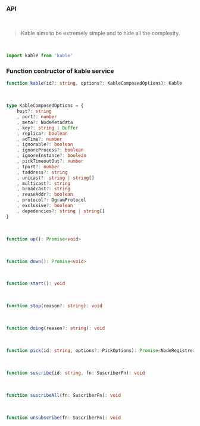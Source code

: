 <br>

### API

<br>

> Kable aims to be extremely simple and to hide all the complexity.

<br>

```typescript
import kable from 'kable'
```

### Function contructor of kable service

```ts
function kable(id?: string, options?: KableComposedOptions): Kable
```

<br>

```ts 
type KableComposedOptions = {
    host?: string
    , port?: number
    , meta?: NodeMetadata
    , key?: string | Buffer
    , replica?: boolean
    , adTime?: number
    , ignorable?: boolean
    , ignoreProcess?: boolean
    , ignoreInstance?: boolean
    , pickTimeoutOut?: number
    , tport?: number
    , taddress?: string
    , unicast?: string | string[]
    , multicast?: string
    , broadcast?: string
    , reuseAddr?: boolean
    , protocol?: DgramProtocol
    , exclusive?: boolean
    , depedencies?: string | string[]
}
```

<br>

```ts
function up(): Promise<void>
```

<br>

```ts
function down(): Promise<void>
```

<br>

```ts
function start(): void
```

<br>

```ts
function stop(reason?: string): void
```

<br>

```ts
function doing(reason?: string): void
```

<br>

```ts
function pick(id: string, options?: PickOptions): Promise<NodeRegistre>
```

<br>

```ts
function suscribe(id: string, fn: SuscriberFn): void
```

<br>

```ts
function suscribeAll(fn: SuscriberFn): void
```

<br>

```ts
function unsubscribe(fn: SuscriberFn): void
```







